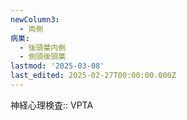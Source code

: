 ```yaml
---
newColumn3:
  - 両側
病巣:
  - 後頭葉内側
  - 側頭後頭葉
lastmod: '2025-03-08'
last_edited: 2025-02-27T00:00:00.000Z
---
```


神経心理検査:: VPTA
